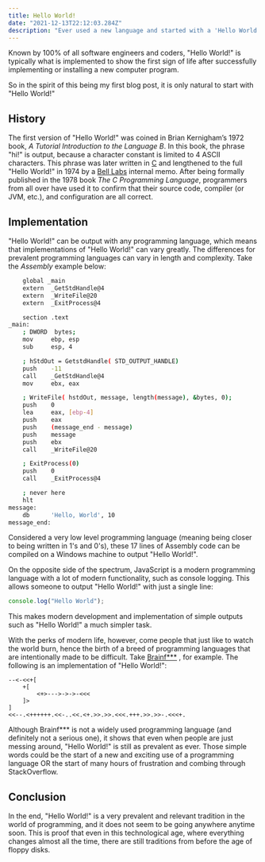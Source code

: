 ```yaml
---
title: Hello World!
date: "2021-12-13T22:12:03.284Z"
description: "Ever used a new language and started with a 'Hello World!' output? Find out its origin and a couple uses for it."
---
```


Known by 100% of all software engineers and coders, "Hello World!" is typically what is implemented to show the first sign of life after successfully implementing or installing a new computer program.

So in the spirit of this being my first blog post, it is only natural to start with "Hello World!"

## History ##

The first version of "Hello World!" was coined in Brian Kernigham’s 1972 book, _A Tutorial Introduction to the Language B_. In this book, the phrase "hi!" is output, because a character constant is limited to 4 ASCII characters. This phrase was later written in [C](https://www.cprogramming.com/) and lengthened to the full "Hello World!" in 1974 by a [Bell Labs](https://www.belllabs.com/) internal memo. After being formally published in the 1978 book _The C Programming Language_, programmers from all over have used it to confirm that their source code, compiler (or JVM, etc.), and configuration are all correct. 

## Implementation ##

"Hello World!" can be output with any programming language, which means that implementations of "Hello World!" can vary greatly. The differences for prevalent programming languages can vary in length and complexity. Take the _Assembly_ example below:

```bash 
    global _main
    extern  _GetStdHandle@4
    extern  _WriteFile@20
    extern  _ExitProcess@4

    section .text
_main:
    ; DWORD  bytes;    
    mov     ebp, esp
    sub     esp, 4

    ; hStdOut = GetstdHandle( STD_OUTPUT_HANDLE)
    push    -11
    call    _GetStdHandle@4
    mov     ebx, eax    

    ; WriteFile( hstdOut, message, length(message), &bytes, 0);
    push    0
    lea     eax, [ebp-4]
    push    eax
    push    (message_end - message)
    push    message
    push    ebx
    call    _WriteFile@20

    ; ExitProcess(0)
    push    0
    call    _ExitProcess@4

    ; never here
    hlt
message:
    db      'Hello, World', 10
message_end:
```


Considered a very low level programming language (meaning being closer to being written in 1's and 0's), these 17 lines of Assembly code can be compiled on a Windows machine to output "Hello World!".

On the opposite side of the spectrum, JavaScript is a modern programming language with a lot of modern functionality, such as console logging. This allows someone to output "Hello World!" with just a single line:

```js
console.log("Hello World");
```

This makes modern development and implementation of simple outputs such as "Hello World!" a much simpler task. 

With the perks of modern life, however, come people that just like to watch the world burn, hence the birth of a breed of programming languages that are intentionally made to be difficult. Take [Brainf***](https://en.wikipedia.org/wiki/Brainfuck) , for example. The following is an implementation of "Hello World!":

```brainfuck  
--<-<<+[
    +[
        <+>--->->->-<<<
    ]>
]
<<--.<++++++.<<-..<<.<+.>>.>>.<<<.+++.>>.>>-.<<<+.
```

Although Brainf*** is not a widely used programming language (and definitely not a serious one), it shows that even when people are just messing around, "Hello World!" is still as prevalent as ever. Those simple words could be the start of a new and exciting use of a programming language OR the start of many hours of frustration and combing through StackOverflow.


## Conclusion ##

In the end, "Hello World!" is a very prevalent and relevant tradition in the world of programming, and it does not seem to be going anywhere anytime soon. This is proof that even in this technological age, where everything changes almost all the time, there are still traditions from before the age of floppy disks.
